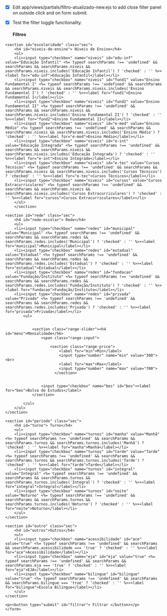 - [x] Edit app/views/partials/filtro-atualizado-new.ejs to add close filter panel on outside click and on form submit.
- [x] Test the filter toggle functionality.


    <section id="filtro">
    <h4 id="filtros"  name="filtros">Filtros</h4>

<section class="filter-schools" id="panel">
    <form id="filter-form" method="GET" action="/encontre-escolas">

    <section id="escolaridade" class="sec">
        <h4 id="niveis-de-ensino"> Níveis de Ensino</h4>
        <ul>
        <li><input type="checkbox" name="niveis" id="edu-inf" value="Educação Infantil" <%= typeof searchParams !== 'undefined' && searchParams && searchParams.niveis && searchParams.niveis.includes('Educação Infantil') ? 'checked' : '' %>><label for="edu-inf">Educação Infantil</label></li>
        <li><input type="checkbox" name="niveis" id="fund1" value="Ensino Fundamental I" <%= typeof searchParams !== 'undefined' && searchParams && searchParams.niveis && searchParams.niveis.includes('Ensino Fundamental I') ? 'checked' : '' %>><label for="fund1">Ensino Fundamental I</label></li>
        <li><input type="checkbox" name="niveis" id="fund2" value="Ensino Fundamental II" <%= typeof searchParams !== 'undefined' && searchParams && searchParams.niveis && searchParams.niveis.includes('Ensino Fundamental II') ? 'checked' : '' %>><label for="fund2">Ensino Fundamental II</label></li>
        <li><input type="checkbox" name="niveis" id="e-med" value="Ensino Médio" <%= typeof searchParams !== 'undefined' && searchParams && searchParams.niveis && searchParams.niveis.includes('Ensino Médio') ? 'checked' : '' %>><label for="e-med">Ensino Médio</label></li>
        <li><input type="checkbox" name="niveis" id="e-int" value="Educação Integrada" <%= typeof searchParams !== 'undefined' && searchParams && searchParams.niveis && searchParams.niveis.includes('Educação Integrada') ? 'checked' : '' %>><label for="e-int">Ensino Integrado</label></li>
        <li><input type="checkbox" name="niveis" id="e-tec" value="Cursos Técnicos" <%= typeof searchParams !== 'undefined' && searchParams && searchParams.niveis && searchParams.niveis.includes('Cursos Técnicos') ? 'checked' : '' %>><label for="e-tec">Cursos Técnicos</label></li>
        <li><input type="checkbox" name="niveis" id="cursos" value="Cursos Extracurriculares" <%= typeof searchParams !== 'undefined' && searchParams && searchParams.niveis && searchParams.niveis.includes('Cursos Extracurriculares') ? 'checked' : '' %>><label for="cursos">Cursos Extracurriculares</label></li>
        </ul>
        </section>

    <section id="rede" class="sec">
        <h4 id="rede-escolar"> Rede</h4>
        <ul>
        <li><input type="checkbox" name="redes" id="municipal" value="Municipal" <%= typeof searchParams !== 'undefined' && searchParams && searchParams.redes && searchParams.redes.includes('Municipal') ? 'checked' : '' %>><label for="municipal">Municipal</label></li>
        <li><input type="checkbox" name="redes" id="estadual" value="Estadual" <%= typeof searchParams !== 'undefined' && searchParams && searchParams.redes && searchParams.redes.includes('Estadual') ? 'checked' : '' %>><label for="estadual">Estadual</label></li>
        <li><input type="checkbox" name="redes" id="fundacao" value="Fundação/Instituto" <%= typeof searchParams !== 'undefined' && searchParams && searchParams.redes && searchParams.redes.includes('Fundação/Instituto') ? 'checked' : '' %>><label for="fundacao">Fundação/Instituto</label></li>
        <li><input type="checkbox" name="redes" id="privada" value="Privada" <%= typeof searchParams !== 'undefined' && searchParams && searchParams.redes && searchParams.redes.includes('Privada') ? 'checked' : '' %>><label for="privada">Privada</label></li>
            <ul>


                <section class="range-slider"><h4 id="mens">Mensalidade</h6>
                    <span class="range-input">

                        <section class="range-price">
                            <label for="min">Min</label>
                            <input type="number" name="min" value="300"> <br>
                            <label for="max">Max</label>
                            <input type="number" name="max" value="700">
                          </section>


                    <input type="checkbox" name="bes" id="bes"><label for="bes">Bolsa de Estudos</label>
                </section>

            </ul>
        </ul>
    </section>

    <section id="periodo" class="sec">
        <h4 id="turno"> Turno</h4>
        <ul>
        <li><input type="checkbox" name="turnos" id="manha" value="Manhã" <%= typeof searchParams !== 'undefined' && searchParams && searchParams.turnos && searchParams.turnos.includes('Manhã') ? 'checked' : '' %>><label for="manha">Manhã</label></li>
        <li><input type="checkbox" name="turnos" id="tarde" value="Tarde" <%= typeof searchParams !== 'undefined' && searchParams && searchParams.turnos && searchParams.turnos.includes('Tarde') ? 'checked' : '' %>><label for="tarde">Tarde</label></li>
        <li><input type="checkbox" name="turnos" id="integral" value="Integral" <%= typeof searchParams !== 'undefined' && searchParams && searchParams.turnos && searchParams.turnos.includes('Integral') ? 'checked' : '' %>><label for="integral">Integral</label></li>
        <li><input type="checkbox" name="turnos" id="noite" value="Noturno" <%= typeof searchParams !== 'undefined' && searchParams && searchParams.turnos && searchParams.turnos.includes('Noturno') ? 'checked' : '' %>><label for="noite">Noturno</label></li>
        </ul>
    </section>

    <section id="outro" class="sec">
        <h4 id="outros">Outros</h4>
        <ul>
        <li><input type="checkbox" name="acessibilidade" id="ace" value="true" <%= typeof searchParams !== 'undefined' && searchParams && searchParams.acessibilidade === 'true' ? 'checked' : '' %>><label for="ace">Acessibilidade</label></li>
        <li><input type="checkbox" name="eja" id="eja" value="true" <%= typeof searchParams !== 'undefined' && searchParams && searchParams.eja === 'true' ? 'checked' : '' %>><label for="eja">EJA</label></li>
        <li><input type="checkbox" name="bilingue" id="bilingue" value="true" <%= typeof searchParams !== 'undefined' && searchParams && searchParams.bilingue === 'true' ? 'checked' : '' %>><label for="bilingue">Escola Bilingue</label></li>
        </ul>
    </section>

    <p><button type="submit" id="filtrar"> Filtrar </button></p>
    </form>
</section></section>